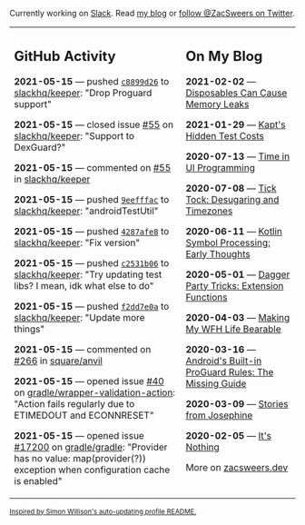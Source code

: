 Currently working on [Slack](https://slack.com/). Read [my blog](https://zacsweers.dev/) or [follow @ZacSweers on Twitter](https://twitter.com/ZacSweers).

<table><tr><td valign="top" width="60%">

## GitHub Activity
<!-- githubActivity starts -->
**2021-05-15** — pushed [`c8899d26`](https://github.com/slackhq/keeper/commit/c8899d268d1695550d3c1895c8504656b944c79c) to [slackhq/keeper](https://api.github.com/repos/slackhq/keeper): "Drop Proguard support"

**2021-05-15** — closed issue [#55](https://api.github.com/repos/slackhq/keeper/issues/55) on [slackhq/keeper](https://api.github.com/repos/slackhq/keeper): "Support to DexGuard?"

**2021-05-15** — commented on [#55](https://github.com/slackhq/keeper/issues/55#issuecomment-841698057) in [slackhq/keeper](https://api.github.com/repos/slackhq/keeper)

**2021-05-15** — pushed [`9eefffac`](https://github.com/slackhq/keeper/commit/9eefffacb1805438e21a6e71e5e21e508f03980e) to [slackhq/keeper](https://api.github.com/repos/slackhq/keeper): "androidTestUtil"

**2021-05-15** — pushed [`4287afe8`](https://github.com/slackhq/keeper/commit/4287afe801fb83b9b494c0239816dd6044d2e4a7) to [slackhq/keeper](https://api.github.com/repos/slackhq/keeper): "Fix version"

**2021-05-15** — pushed [`c2531b06`](https://github.com/slackhq/keeper/commit/c2531b06c13bb1cfa1b036ce49a1d05c8fed6bb0) to [slackhq/keeper](https://api.github.com/repos/slackhq/keeper): "Try updating test libs? I mean, idk what else to do"

**2021-05-15** — pushed [`f2dd7e0a`](https://github.com/slackhq/keeper/commit/f2dd7e0a0fddc23c9083eb20a0cadce397157154) to [slackhq/keeper](https://api.github.com/repos/slackhq/keeper): "Update more things"

**2021-05-15** — commented on [#266](https://github.com/square/anvil/pull/266#issuecomment-841608601) in [square/anvil](https://api.github.com/repos/square/anvil)

**2021-05-15** — opened issue [#40](https://api.github.com/repos/gradle/wrapper-validation-action/issues/40) on [gradle/wrapper-validation-action](https://api.github.com/repos/gradle/wrapper-validation-action): "Action fails regularly due to ETIMEDOUT and ECONNRESET"

**2021-05-15** — opened issue [#17200](https://api.github.com/repos/gradle/gradle/issues/17200) on [gradle/gradle](https://api.github.com/repos/gradle/gradle): "Provider has no value: map(provider(?)) exception when configuration cache is enabled"
<!-- githubActivity ends -->
</td><td valign="top" width="40%">

## On My Blog
<!-- blog starts -->
**2021-02-02** — [Disposables Can Cause Memory Leaks](https://www.zacsweers.dev/disposables-can-cause-memory-leaks/)

**2021-01-29** — [Kapt's Hidden Test Costs](https://www.zacsweers.dev/kapts-hidden-test-costs/)

**2020-07-13** — [Time in UI Programming](https://www.zacsweers.dev/time-in-ui/)

**2020-07-08** — [Tick Tock: Desugaring and Timezones](https://www.zacsweers.dev/ticktock-desugaring-timezones/)

**2020-06-11** — [Kotlin Symbol Processing: Early Thoughts](https://www.zacsweers.dev/kotlin-symbol-processor-early-thoughts/)

**2020-05-01** — [Dagger Party Tricks: Extension Functions](https://www.zacsweers.dev/dagger-party-tricks-extension-functions/)

**2020-04-03** — [Making My WFH Life Bearable](https://www.zacsweers.dev/making-wfh-life-bearable/)

**2020-03-16** — [Android's Built-in ProGuard Rules: The Missing Guide](https://www.zacsweers.dev/android-proguard-rules/)

**2020-03-09** — [Stories from Josephine](https://www.zacsweers.dev/stories-from-josephine/)

**2020-02-05** — [It's Nothing](https://www.zacsweers.dev/its-nothing/)
<!-- blog ends -->
More on [zacsweers.dev](https://zacsweers.dev/)
</td></tr></table>

<sub><a href="https://simonwillison.net/2020/Jul/10/self-updating-profile-readme/">Inspired by Simon Willison's auto-updating profile README.</a></sub>